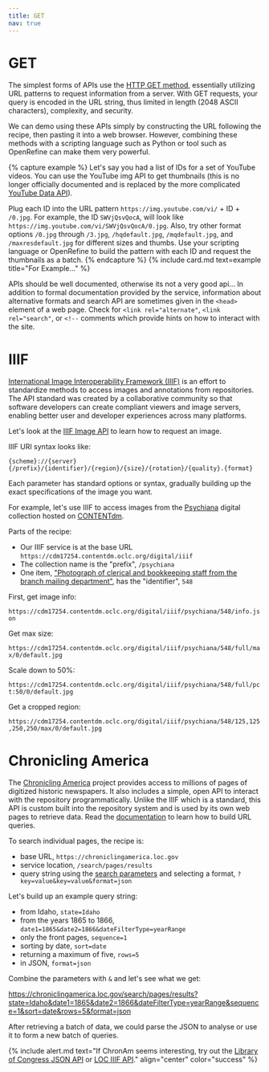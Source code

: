 ```yaml
---
title: GET
nav: true
---
```


# GET

The simplest forms of APIs use the [HTTP GET method](https://en.wikipedia.org/wiki/Hypertext_Transfer_Protocol#Request_methods), essentially utilizing URL patterns to request information from a server.
With GET requests, your query is encoded in the URL string, thus limited in length (2048 ASCII characters), complexity, and security.

We can demo using these APIs simply by constructing the URL following the recipe, then pasting it into a web browser. 
However, combining these methods with a scripting language such as Python or tool such as OpenRefine can make them very powerful.

{% capture example %}
Let's say you had a list of IDs for a set of YouTube videos. 
You can use the YouTube img API to get thumbnails (this is no longer officially documented and is replaced by the more complicated [YouTube Data API](https://developers.google.com/youtube/v3/)).

Plug each ID into the URL pattern `https://img.youtube.com/vi/` + ID + `/0.jpg`.
For example, the ID `SWVjQsvQocA`, will look like `https://img.youtube.com/vi/SWVjQsvQocA/0.jpg`.
Also, try other format options `/0.jpg` through `/3.jpg`, `/hqdefault.jpg`, `/mqdefault.jpg`, and `/maxresdefault.jpg` for different sizes and thumbs.
Use your scripting language or OpenRefine to build the pattern with each ID and request the thumbnails as a batch.
{% endcapture %}
{% include card.md text=example title="For Example..." %}

APIs should be well documented, otherwise its not a very good api...
In addition to formal documentation provided by the service, information about alternative formats and search API are sometimes given in the `<head>` element of a web page. 
Check for `<link rel="alternate"`, `<link rel="search"`, or `<!--` comments which provide hints on how to interact with the site.

# IIIF

[International Image Interoperability Framework (IIIF)](https://iiif.io/) is an effort to standardize methods to access images and annotations from repositories.
The API standard was created by a collaborative community so that software developers can create compliant viewers and image servers, enabling better user and developer experiences across many platforms.

Let's look at the [IIIF Image API](https://iiif.io/api/image/2.1/) to learn how to request an image. 

IIIF URI syntax looks like:

`{scheme}://{server}{/prefix}/{identifier}/{region}/{size}/{rotation}/{quality}.{format}`

Each parameter has standard options or syntax, gradually building up the exact specifications of the image you want.

For example, let's use IIIF to access images from the [Psychiana](https://digital.lib.uidaho.edu/digital/collection/psychiana/search) digital collection hosted on [CONTENTdm](https://www.oclc.org/en/contentdm.html).

Parts of the recipe:

- Our IIIF service is at the base URL `https://cdm17254.contentdm.oclc.org/digital/iiif`
- The collection name is the "prefix", `/psychiana`
- One item, ["Photograph of clerical and bookkeeping staff from the branch mailing department"](https://digital.lib.uidaho.edu/digital/collection/psychiana/id/548/rec/1), has the "identifier", `548`

First, get image info: 

`https://cdm17254.contentdm.oclc.org/digital/iiif/psychiana/548/info.json`

Get max size:

`https://cdm17254.contentdm.oclc.org/digital/iiif/psychiana/548/full/max/0/default.jpg`

Scale down to 50%:

`https://cdm17254.contentdm.oclc.org/digital/iiif/psychiana/548/full/pct:50/0/default.jpg`

Get a cropped region:

`https://cdm17254.contentdm.oclc.org/digital/iiif/psychiana/548/125,125,250,250/max/0/default.jpg`

# Chronicling America

The [Chronicling America](https://chroniclingamerica.loc.gov/) project provides access to millions of pages of digitized historic newspapers.
It also includes a simple, open API to interact with the repository programmatically.
Unlike the IIIF which is a standard, this API is custom built into the repository system and is used by its own web pages to retrieve data.
Read the [documentation](https://chroniclingamerica.loc.gov/about/api/) to learn how to build URL queries.

To search individual pages, the recipe is:

- base URL, `https://chroniclingamerica.loc.gov`
- service location, `/search/pages/results`
- query string using the [search parameters](https://chroniclingamerica.loc.gov/search/pages/opensearch.xml) and selecting a format, `?key=value&key=value&format=json`

Let's build up an example query string:

- from Idaho, `state=Idaho`
- from the years 1865 to 1866, `date1=1865&date2=1866&dateFilterType=yearRange`
- only the front pages, `sequence=1`
- sorting by date, `sort=date`
- returning a maximum of five, `rows=5`
- in JSON, `format=json`

Combine the parameters with `&` and let's see what we get:

<https://chroniclingamerica.loc.gov/search/pages/results?state=Idaho&date1=1865&date2=1866&dateFilterType=yearRange&sequence=1&sort=date&rows=5&format=json>

After retrieving a batch of data, we could parse the JSON to analyse or use it to form a new batch of queries.

{% include alert.md text="If ChronAm seems interesting, try out the [Library of Congress JSON API](https://libraryofcongress.github.io/data-exploration/index.html) or [LOC IIIF API](https://github.com/LibraryOfCongress/data-exploration/blob/master/IIIF.ipynb)." align="center" color="success" %}
